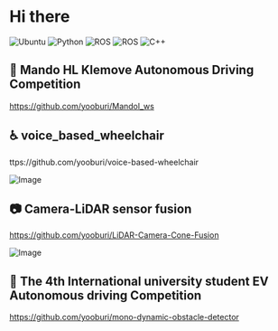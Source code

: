 # Hi there


<!--
**yooburi/yooburi** is a ✨ _special_ ✨ repository because its `README.md` (this file) appears on your GitHub profile.

Here are some ideas to get you started:

- 🔭 I’m currently working on ...
- 🌱 I’m currently learning ...
- 👯 I’m looking to collaborate on ...
- 🤔 I’m looking for help with ...
- 💬 Ask me about ...
- 📫 How to reach me: ...
- 😄 Pronouns: ...
- ⚡ Fun fact: ...
-->

![Ubuntu](https://img.shields.io/badge/Ubuntu-E95420?style=for-the-badge&logo=ubuntu&logoColor=white)
![Python](https://img.shields.io/badge/python-3670A0?style=for-the-badge&logo=python&logoColor=ffdd54)
![ROS](https://img.shields.io/badge/ROS1-22314E?style=for-the-badge&logo=ROS&logoColor=white)
![ROS](https://img.shields.io/badge/ROS2-22314E?style=for-the-badge&logo=ROS&logoColor=white)
![C++](https://img.shields.io/badge/c++-%2300599C.svg?style=for-the-badge&logo=c%2B%2B&logoColor=white)

## 🚗 Mando HL Klemove Autonomous Driving Competition
https://github.com/yooburi/Mandol_ws

## ♿️ voice_based_wheelchair
ttps://github.com/yooburi/voice-based-wheelchair

![Image](https://github.com/user-attachments/assets/0e381624-1816-4ee6-92d2-233467a90550)

## 📷 Camera-LiDAR sensor fusion
https://github.com/yooburi/LiDAR-Camera-Cone-Fusion

![Image](https://github.com/user-attachments/assets/25c7f57e-770a-4d38-b638-09bac19d1bdf)

## 🚗 The 4th International university student EV Autonomous driving Competition
https://github.com/yooburi/mono-dynamic-obstacle-detector
